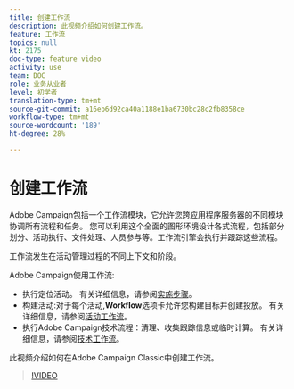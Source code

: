 ```yaml
---
title: 创建工作流
description: 此视频介绍如何创建工作流。
feature: 工作流
topics: null
kt: 2175
doc-type: feature video
activity: use
team: DOC
role: 业务从业者
level: 初学者
translation-type: tm+mt
source-git-commit: a16eb6d92ca40a1188e1ba6730bc28c2fb8358ce
workflow-type: tm+mt
source-wordcount: '189'
ht-degree: 28%

---
```



# 创建工作流

Adobe Campaign包括一个工作流模块，它允许您跨应用程序服务器的不同模块协调所有流程和任务。 您可以利用这个全面的图形环境设计各式流程，包括部分划分、活动执行、文件处理、人员参与等。工作流引擎会执行并跟踪这些流程。

工作流发生在活动管理过程的不同上下文和阶段。

Adobe Campaign使用工作流:

* 执行定位活动。 有关详细信息，请参阅[实施步骤](https://docs.adobe.com/content/help/en/campaign-classic/using/automating-with-workflows/general-operation/building-a-workflow.html#Implementation_steps_)。
* 构建活动:对于每个活动,**Workflow**&#x200B;选项卡允许您构建目标并创建投放。 有关详细信息，请参阅[活动工作流](https://docs.adobe.com/content/help/zh-Hans/campaign-classic/using/automating-with-workflows/general-operation/building-a-workflow.html#campaign-workflows)。
* 执行Adobe Campaign技术流程：清理、收集跟踪信息或临时计算。 有关详细信息，请参阅[技术工作流](https://docs.adobe.com/content/help/zh-Hans/campaign-classic/using/automating-with-workflows/general-operation/building-a-workflow.html#technical-workflows)。

此视频介绍如何在Adobe Campaign Classic中创建工作流。

>[!VIDEO](https://video.tv.adobe.com/v/25559?quality=12)
